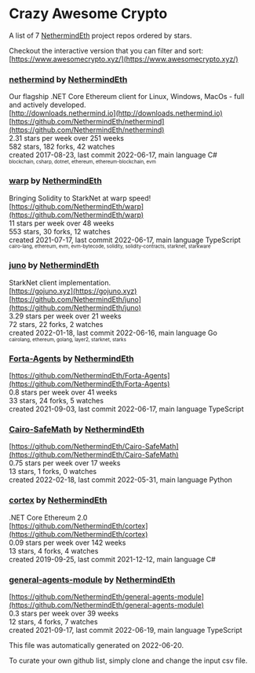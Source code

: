 # Crazy Awesome Crypto
A list of 7 [NethermindEth](https://github.com/NethermindEth) project repos ordered by stars.  

Checkout the interactive version that you can filter and sort: 
[https://www.awesomecrypto.xyz/](https://www.awesomecrypto.xyz/)  


### [nethermind](https://github.com/NethermindEth/nethermind) by [NethermindEth](https://github.com/NethermindEth)  
Our flagship .NET Core Ethereum client for Linux, Windows, MacOs - full and actively developed.  
[http://downloads.nethermind.io](http://downloads.nethermind.io)  
[https://github.com/NethermindEth/nethermind](https://github.com/NethermindEth/nethermind)  
2.31 stars per week over 251 weeks  
582 stars, 182 forks, 42 watches  
created 2017-08-23, last commit 2022-06-17, main language C#  
<sub><sup>blockchain, csharp, dotnet, ethereum, ethereum-blockchain, evm</sup></sub>


### [warp](https://github.com/NethermindEth/warp) by [NethermindEth](https://github.com/NethermindEth)  
Bringing Solidity to StarkNet at warp speed!   
[https://github.com/NethermindEth/warp](https://github.com/NethermindEth/warp)  
11 stars per week over 48 weeks  
553 stars, 30 forks, 12 watches  
created 2021-07-17, last commit 2022-06-17, main language TypeScript  
<sub><sup>cairo-lang, ethereum, evm, evm-bytecode, solidity, solidity-contracts, starknet, starkware</sup></sub>


### [juno](https://github.com/NethermindEth/juno) by [NethermindEth](https://github.com/NethermindEth)  
StarkNet client implementation.  
[https://gojuno.xyz](https://gojuno.xyz)  
[https://github.com/NethermindEth/juno](https://github.com/NethermindEth/juno)  
3.29 stars per week over 21 weeks  
72 stars, 22 forks, 2 watches  
created 2022-01-18, last commit 2022-06-16, main language Go  
<sub><sup>cairolang, ethereum, golang, layer2, starknet, starks</sup></sub>


### [Forta-Agents](https://github.com/NethermindEth/Forta-Agents) by [NethermindEth](https://github.com/NethermindEth)  
  
[https://github.com/NethermindEth/Forta-Agents](https://github.com/NethermindEth/Forta-Agents)  
0.8 stars per week over 41 weeks  
33 stars, 24 forks, 5 watches  
created 2021-09-03, last commit 2022-06-17, main language TypeScript  


### [Cairo-SafeMath](https://github.com/NethermindEth/Cairo-SafeMath) by [NethermindEth](https://github.com/NethermindEth)  
  
[https://github.com/NethermindEth/Cairo-SafeMath](https://github.com/NethermindEth/Cairo-SafeMath)  
0.75 stars per week over 17 weeks  
13 stars, 1 forks, 0 watches  
created 2022-02-18, last commit 2022-05-31, main language Python  


### [cortex](https://github.com/NethermindEth/cortex) by [NethermindEth](https://github.com/NethermindEth)  
.NET Core Ethereum 2.0  
[https://github.com/NethermindEth/cortex](https://github.com/NethermindEth/cortex)  
0.09 stars per week over 142 weeks  
13 stars, 4 forks, 4 watches  
created 2019-09-25, last commit 2021-12-12, main language C#  


### [general-agents-module](https://github.com/NethermindEth/general-agents-module) by [NethermindEth](https://github.com/NethermindEth)  
  
[https://github.com/NethermindEth/general-agents-module](https://github.com/NethermindEth/general-agents-module)  
0.3 stars per week over 39 weeks  
12 stars, 4 forks, 7 watches  
created 2021-09-17, last commit 2022-06-19, main language TypeScript  


This file was automatically generated on 2022-06-20.  

To curate your own github list, simply clone and change the input csv file.  